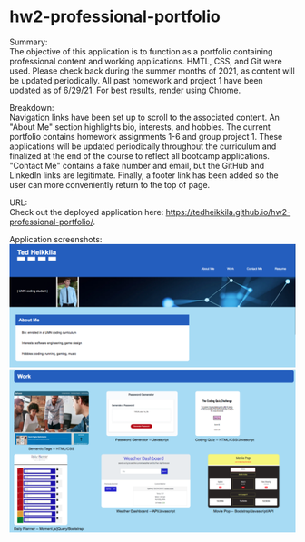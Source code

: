 # hw2-professional-portfolio

Summary: 
<br>
The objective of this application is to function as a portfolio containing professional content and working applications. HMTL, CSS, and Git were used. Please check back during the summer months of 2021, as content will be updated periodically. All past homework and project 1 have been updated as of 6/29/21. For best results, render using Chrome.

Breakdown: 
<br>
Navigation links have been set up to scroll to the associated content. An "About Me" section highlights bio, interests, and hobbies. The current portfolio contains homework assignments 1-6 and group project 1. These applications will be updated periodically throughout the curriculum and finalized at the end of the course to reflect all bootcamp applications. "Contact Me" contains a fake number and email, but the GitHub and LinkedIn links are legitimate. Finally, a footer link has been added so the user can more conveniently return to the top of page.

URL:
<br>
Check out the deployed application here: https://tedheikkila.github.io/hw2-professional-portfolio/.

Application screenshots:
<br>
<img src="./images/hw2-top.png" width="600" /> 
<img src="./images/hw2-bottom.png" width="600" /> 


 
